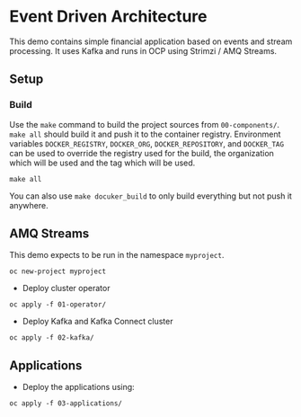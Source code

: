 # Event Driven Architecture

This demo contains simple financial application based on events and stream processing.
It uses Kafka and runs in OCP using Strimzi / AMQ Streams.

## Setup

### Build

Use the `make` command to build the project sources from `00-components/`.
`make all` should build it and push it to the container registry.
Environment variables `DOCKER_REGISTRY`, `DOCKER_ORG`, `DOCKER_REPOSITORY`, and `DOCKER_TAG` can be used to override the registry used for the build, the organization which will be used and the tag which will be used.

```
make all
```

You can also use `make docuker_build` to only build everything but not push it anywhere.

## AMQ Streams

This demo expects to be run in the namespace `myproject`.

```
oc new-project myproject
```

* Deploy cluster operator

```
oc apply -f 01-operator/
```

* Deploy Kafka and Kafka Connect cluster

```
oc apply -f 02-kafka/
```

## Applications

* Deploy the applications using:

```
oc apply -f 03-applications/
```